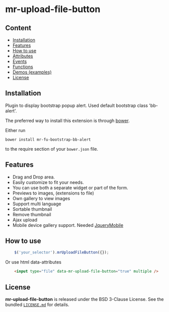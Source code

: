 # mr-upload-file-button

## Content
- [Installation](#installation)
- [Features](#features)
- [How to use](#how-to-use)
- [Attributes](docs/attributes.md)
- [Events](docs/events.md)
- [Functions](docs/functions.md)
- [Demos (examples)]()
- [License](LICENSE.md)

## Installation

Plugin to display bootstrap popup alert. Used default bootstrap class 'bb-alert'.

The preferred way to install this extension is through [bower](https://bower.io/).

Either run

```
bower install mr-fu-bootstrap-bb-alert
```

to the require section of your `bower.json` file.

## Features
- Drag and Drop area.
- Easily customize to fit your needs.
- You can use both a separate widget or part of the form.
- Previews to images, (extensions to file)
- Own gallery to view images
- Support multi language
- Sortable thumbnail
- Remove thumbnail
- Ajax upload
- Mobile device gallery support. Needed [JqueryMobile](https://jquerymobile.com/)


## How to use

```js
    $('your_selector').mrUploadFileButton({});

```

Or use html data-attributes

```html 
    <input type="file" data-mr-upload-file-button="true" multiple />
```


## License

**mr-upload-file-button** is released under the BSD 3-Clause License. See the bundled [`LICENSE.md`](LICENSE.md) for details.

